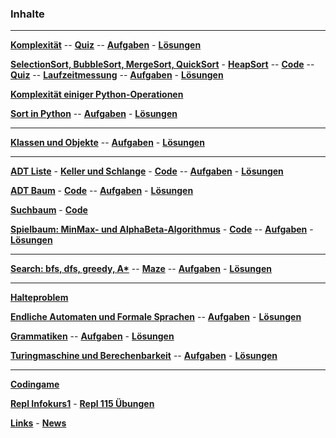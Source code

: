 


### Inhalte

___________________________________________________________________



__[Komplexität](./Komplexitaet/Folien/Komplexitaet.pdf)__ --
__[Quiz](./Komplexitaet/Quiz/index.html)__ --
__[Aufgaben](./Komplexitaet/Test/Musteraufgaben.pdf)__ -
__[Lösungen](./Komplexitaet/Test/Musteraufgaben_Loesung.pdf)__

__[SelectionSort, BubbleSort, MergeSort, QuickSort](./Sort/folien/Sort.pdf)__ -
__[HeapSort](./HeapSort/Folien/HeapSort.pdf)__ --
__[Code](https://nbviewer.jupyter.org/github/ktheu/KursNotebooks/blob/master/280_sort.ipynb)__ --
__[Quiz](./Sort/Quiz/index.html)__ --
__[Laufzeitmessung](./Sort/Quiz/laufzeitmessung.html)__ --
__[Aufgaben](./Sort/test/Musteraufgaben.pdf)__ -
__[Lösungen](./Sort/test/Musteraufgaben_Loesung.pdf)__

__[Komplexität einiger Python-Operationen](./Komplexitaet/operationen.md)__

__[Sort in Python](https://nbviewer.jupyter.org/github/ktheu/KursNotebooks/blob/master/282_sort_in_python.ipynb)__ --
__[Aufgaben](./Sort_In_Python/test/Musteraufgaben.pdf)__ -
__[Lösungen](./Sort_In_Python/test/Musteraufgaben_Loesung.pdf)__

___________________________________________________________________

__[Klassen und Objekte](https://nbviewer.jupyter.org/github/ktheu/KursNotebooks/blob/master/290_klassen.ipynb)__ --
__[Aufgaben](./Klassen/Test/Musteraufgaben.pdf)__ -
__[Lösungen](./Klassen/Test/Musteraufgaben_Loesung.pdf)__

___________________________________________________________________


__[ADT Liste](./Liste/Folien/Liste.pdf)__ -
__[Keller und Schlange](./KellerUndSchlange/Folien/KellerSchlange.pdf)__ -
__[Code](https://nbviewer.jupyter.org/github/ktheu/KursNotebooks/blob/master/300_liste.ipynb)__ --
__[Aufgaben](./Liste/Test/Musteraufgaben.pdf)__ -
__[Lösungen](./Liste/Test/Musteraufgaben_Loesung.pdf)__

__[ADT Baum](./Baum/Folien/Baum.pdf)__ -
__[Code](https://nbviewer.jupyter.org/github/ktheu/KursNotebooks/blob/master/310_Baum.ipynb)__ --
__[Aufgaben](./Baum/Test/Musteraufgaben.pdf)__ -
__[Lösungen](./Baum/Test/Musteraufgaben_Loesung.pdf)__

__[Suchbaum](./Suchbaum/Folien/Suchbaum.pdf)__ -
__[Code](https://nbviewer.jupyter.org/github/ktheu/KursNotebooks/blob/master/320_Suchbaum.ipynb)__ 

__[Spielbaum: MinMax- und AlphaBeta-Algorithmus](./Spielbaum/Folien/Spielbaum.pdf)__ -
__[Code](https://nbviewer.jupyter.org/github/ktheu/KursNotebooks/blob/master/330_Spielbaum.ipynb)__ --
__[Aufgaben](./Spielbaum/Test/Musteraufgaben.pdf)__ -
__[Lösungen](./Spielbaum/Test/Musteraufgaben_Loesung.pdf)__

___________________________________________________________________

__[Search: bfs, dfs, greedy, A*](https://nbviewer.jupyter.org/github/ktheu/KursNotebooks/blob/master/340_Search.ipynb)__ --
__[Maze](https://nbviewer.jupyter.org/github/ktheu/KursNotebooks/blob/master/342_maze.ipynb)__ --
__[Aufgaben](./Search/Test/Musteraufgaben.pdf)__ -
__[Lösungen](./Search/Test/Musteraufgaben_Loesung.pdf)__

___________________________________________________________________



__[Halteproblem](./Halteproblem/Inhalte/halteproblem.html)__

__[Endliche Automaten und Formale Sprachen](./Automaten/Inhalte/automaten.html)__ --
__[Aufgaben](./Automaten/Test/Musteraufgaben.pdf)__ -
__[Lösungen](./Automaten/Test/Musteraufgaben_Loesung.pdf)__

__[Grammatiken](./Grammatiken/Inhalte/grammatiken.html)__ --
__[Aufgaben](./Grammatiken/Test/Musteraufgaben.pdf)__ -
__[Lösungen](./Grammatiken/Test/Musteraufgaben_Loesung.pdf)__

__[Turingmaschine und Berechenbarkeit](Turingmaschinen/Inhalte/turingmaschinen.html)__ --
__[Aufgaben](./Turingmaschinen/Test/Musteraufgaben.pdf)__ -
__[Lösungen](./Turingmaschinen/Test/Musteraufgaben_Loesung.pdf)__

-------------------------------------------------------------
__[Codingame](codingame.html)__ 

__[Repl Infokurs1](https://repl.it/classroom/invite/WvS5KA7)__ - __[Repl 115 Übungen](https://repl.it/classroom/invite/WvQZMq1)__

__[Links](links.md)__ - __[News](news.md)__ 
